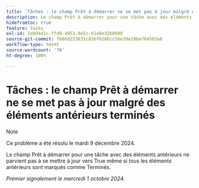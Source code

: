 ```yaml
---
title: 'Tâches : le champ Prêt à démarrer ne se met pas à jour malgré des éléments antérieurs terminés'
description: Le champ Prêt à démarrer pour une tâche avec des éléments antérieurs ne parvient pas à se mettre à jour vers True même si tous les éléments antérieurs sont marqués comme Terminés.
hidefromtoc: true
feature: Tasks
exl-id: 1eb9441c-ffd0-4953-9e5c-61e8e32b8600
source-git-commit: 7b66d253831c83bf6166cc5be39e18be704503a6
workflow-type: tm+mt
source-wordcount: '76'
ht-degree: 100%

---
```


# Tâches : le champ Prêt à démarrer ne se met pas à jour malgré des éléments antérieurs terminés

>[!NOTE]
>
>Ce problème a été résolu le mardi 9 décembre 2024.

Le champ Prêt à démarrer pour une tâche avec des éléments antérieurs ne parvient pas à se mettre à jour vers True même si tous les éléments antérieurs sont marqués comme Terminés.

_Premier signalement le mercredi 1 octobre 2024._
